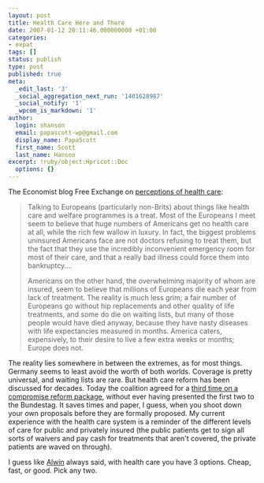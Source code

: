 ```yaml
---
layout: post
title: Health Care Here and There
date: 2007-01-12 20:11:46.000000000 +01:00
categories:
- expat
tags: []
status: publish
type: post
published: true
meta:
  _edit_last: '3'
  _social_aggregation_next_run: '1401628987'
  _social_notify: '1'
  _wpcom_is_markdown: '1'
author:
  login: shanson
  email: papascott-wp@gmail.com
  display_name: PapaScott
  first_name: Scott
  last_name: Hanson
excerpt: !ruby/object:Hpricot::Doc
  options: {}
---
```

<p>The Economist blog Free Exchange on <a href="http://www.economist.com/debate/freeexchange/2007/01/crosscountry_perceptions.cfm">perceptions of health care</a>:</p>
<blockquote><p>
  Talking to Europeans (particularly non-Brits) about things like health care and welfare programmes is a treat.  Most of the Europeans I meet seem to believe that huge numbers of Americans get no health care at all, while the rich few wallow in luxury.  In fact, the biggest problems uninsured Americans face are not doctors refusing to treat them, but the fact that they use the incredibly inconvenient emergency room for most of their care, and that a really bad illness could force them into bankruptcy....</p>
<p>  Americans on the other hand, the overwhelming majority of whom are insured, seem to believe that millions of Europeans die each year from lack of treatment.  The reality is much less grim; a fair number of Europeans go without hip replacements and other quality of life treatments, and some do die on waiting lists, but many of those people would have died anyway, because they have nasty diseases with life expectancies measured in months.  America caters, expensively, to their desire to live a few extra weeks or months; Europe does not.
</p></blockquote>
<p>The reality lies somewhere in between the extremes, as for most things. Germany seems to least avoid the worth of both worlds. Coverage is pretty universal, and waiting lists are rare. But health care reform has been discussed for decades. Today the coalition agreed for a <a href="http://www.spiegel.de/politik/deutschland/0,1518,459357,00.html">third time on a compromise reform package</a>, without ever having presented the first two to the Bundestag. It saves times and paper, I guess, when you shoot down your own proposals before they are formally proposed. My current experience with the health care system is a reminder of the different levels of care for public and privately insured (the public patients get to sign all sorts of waivers and pay cash for treatments that aren't covered, the private patients are waved on through).</p>
<p>I guess like <a href="http://alwinism.org/">Alwin</a> always said, with health care you have 3 options. Cheap, fast, or good. Pick any two.</p>
